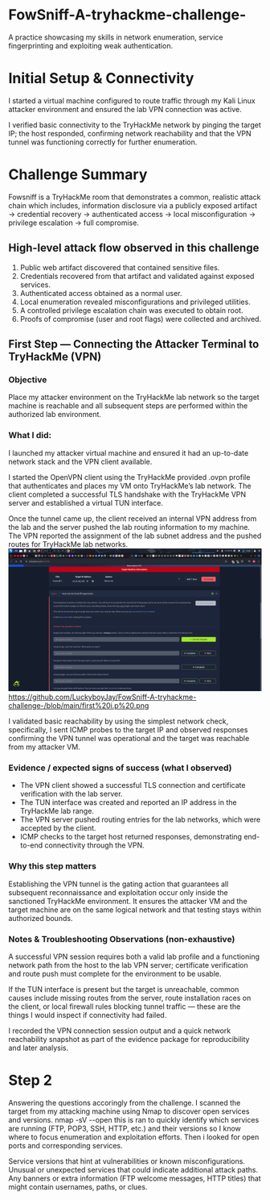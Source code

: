# FowSniff-A-tryhackme-challenge-
A practice showcasing my skills in network enumeration, service fingerprinting and exploiting weak authentication.

# Initial Setup & Connectivity

I started a virtual machine configured to route traffic through my Kali Linux attacker environment and ensured the lab VPN connection was active.

I verified basic connectivity to the TryHackMe network by pinging the target IP; the host responded, confirming network reachability and that the VPN tunnel was functioning correctly for further enumeration.
# Challenge Summary

Fowsniff is a TryHackMe room that demonstrates a common, realistic attack chain which includes, information disclosure via a publicly exposed artifact → credential recovery → authenticated access → local misconfiguration → privilege escalation → full compromise.

## High-level attack flow observed in this challenge

1. Public web artifact discovered that contained sensitive files.
2. Credentials recovered from that artifact and validated against exposed services.
3. Authenticated access obtained as a normal user.
4. Local enumeration revealed misconfigurations and privileged utilities.
5. A controlled privilege escalation chain was executed to obtain root.
6. Proofs of compromise (user and root flags) were collected and archived.

## First Step — Connecting the Attacker Terminal to TryHackMe (VPN)

### Objective
Place my attacker environment on the TryHackMe lab network so the target machine is reachable and all subsequent steps are performed within the authorized lab environment.

### What I did:

I launched my attacker virtual machine and ensured it had an up-to-date network stack and the VPN client available.

I started the OpenVPN client using the TryHackMe provided .ovpn profile that authenticates and places my VM onto TryHackMe’s lab network. The client completed a successful TLS handshake with the TryHackMe VPN server and established a virtual TUN interface.

Once the tunnel came up, the client received an internal VPN address from the lab and the server pushed the lab routing information to my machine. The VPN reported the assignment of the lab subnet address and the pushed routes for TryHackMe lab networks. 
![machineip](1.png)https://github.com/LuckyboyJay/FowSniff-A-tryhackme-challenge-/blob/main/first%20i.p%20.png

I validated basic reachability by using the simplest network check, specifically, I sent ICMP probes to the target IP and observed responses confirming the VPN tunnel was operational and the target was reachable from my attacker VM.

### Evidence / expected signs of success (what I observed)

- The VPN client showed a successful TLS connection and certificate verification with the lab server.
- The TUN interface was created and reported an IP address in the TryHackMe lab range.
- The VPN server pushed routing entries for the lab networks, which were accepted by the client.
- ICMP checks to the target host returned responses, demonstrating end-to-end connectivity through the VPN.

### Why this step matters

Establishing the VPN tunnel is the gating action that guarantees all subsequent reconnaissance and exploitation occur only inside the sanctioned TryHackMe environment. It ensures the attacker VM and the target machine are on the same logical network and that testing stays within authorized bounds.

### Notes & Troubleshooting Observations (non-exhaustive)

A successful VPN session requires both a valid lab profile and a functioning network path from the host to the lab VPN server; certificate verification and route push must complete for the environment to be usable.

If the TUN interface is present but the target is unreachable, common causes include missing routes from the server, route installation races on the client, or local firewall rules blocking tunnel traffic — these are the things I would inspect if connectivity had failed.

I recorded the VPN connection session output and a quick network reachability snapshot as part of the evidence package for reproducibility and later analysis.


# Step 2

Answering the questions accoringly from the challenge. I scanned the target from my attacking machine using Nmap to discover open services and versions.
nmap -sV --open
this is ran to quickly identify which services are running (FTP, POP3, SSH, HTTP, etc.) and their versions so I know where to focus enumeration and exploitation efforts.
Then i looked for open ports and corresponding services.

Service versions that hint at vulnerabilities or known misconfigurations.
Unusual or unexpected services that could indicate additional attack paths.
Any banners or extra information (FTP welcome messages, HTTP titles) that might contain usernames, paths, or clues.
